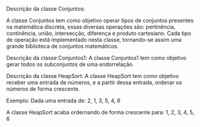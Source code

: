 Descrição da classe Conjuntos:

A classe Conjuntos tem como objetivo operar tipos de conjuntos presentes
na matemática discreta, essas diversas operações são: pertinência,
continência, união, intersecção, diferença e produto cartesiano. Cada tipo de
operação está implementado nesta classe, tornando-se assim uma grande
biblioteca de conjuntos matemáticos.


Descrição da classe Conjuntos1:
A classe Conjuntos1 tem como objetivo gerar todos os subconjuntos de uma endorrelação.



Descrição da classe HeapSort:
A classe HeapSort tem como objetivo receber uma entrada de números, e a partir
dessa entrada, ordenar os números de forma crescente.

Exemplo:
Dada uma entrada de:
2, 1, 3, 5, 4, 6

A classe HeapSort acaba ordernando de forma crescente para:
1, 2, 3, 4, 5, 6
